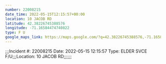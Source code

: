 ```yaml
---
number: 22008215
date_time: 2022-05-15T12:15:57+00:00
location: 10 JACOB RD
latitude: 42.38226745388576
longitude: -71.16584474740822
type: F U
google_maps_link: https://maps.google.com/?q=42.38226745388576,-71.16584474740822
---
```


;;;Incident #: 22008215   Date: 2022-05-15 12:15:57   Type: ELDER SVCE F/U;;;Location: 10 JACOB RD;;;;;;
